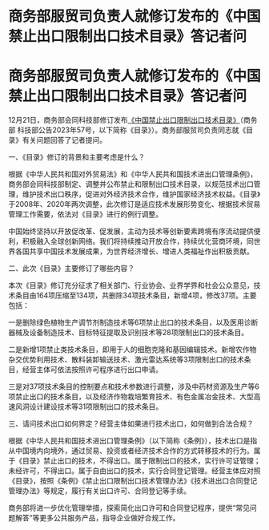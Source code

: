 # 商务部服贸司负责人就修订发布的《中国禁止出口限制出口技术目录》答记者问

# 商务部服贸司负责人就修订发布的《中国禁止出口限制出口技术目录》答记者问

12月21日，商务部会同科技部修订发布[《中国禁止出口限制出口技术目录》](https://news.qq.com/rain/a/20231221A07REP00)（商务部
科技部公告2023年57号，以下简称《目录》）。商务部服贸司负责同志就《目录》有关问题回答了记者提问。

一、《目录》修订的背景和主要考虑是什么？

根据《中华人民共和国对外贸易法》和《中华人民共和国技术进出口管理条例》，商务部会同科技部制定、调整并公布禁止和限制出口技术目录，以规范技术出口管理，维护技术出口秩序，促进对外经济技术合作，维护国家经济技术权益。《目录》于2008年、2020年两次调整，此次修订是适应技术发展形势变化、根据技术贸易管理工作需要，依法对《目录》进行的例行调整。

中国始终坚持以开放促改革、促发展，主动为技术等创新要素跨境有序流动提供便利，积极融入全球创新网络。我们将持续推动开放合作，持续优化营商环境，同世界各国共享中国技术发展成果，为世界经济增长、增进人类福祉作出积极贡献。

二、此次《目录》主要修订了哪些内容？

本次《目录》修订充分征求了相关部门、行业协会、业界学界和社会公众意见，技术条目由164项压缩至134项，共删除34项技术条目，新增4项，修改37项。主要包括：

一是删除绿色植物生产调节剂制造技术等6项禁止出口的技术条目，以及医用诊断器械及设备制造技术、目标特征提取及识别技术等28项限制出口的技术条目。

二是新增1项禁止类技术条目，即用于人的细胞克隆和基因编辑技术。新增农作物杂交优势利用技术、散料装卸输送技术、激光雷达系统等3项限制出口的技术条目，经营主体可依法按照许可程序进行出口申请。

三是对37项技术条目的控制要点和技术参数进行调整，涉及中药材资源及生产等6项禁止出口的技术条目，以及经济作物栽培繁育技术、有色金属冶金技术、大型高速风洞设计建设技术等31项限制出口的技术条目。

三、请问技术出口如何界定？经营主体如果进行技术出口，如何做到合法合规？

根据《中华人民共和国技术进出口管理条例》（以下简称《条例》），技术出口是指从中国境内向境外，通过贸易、投资或者经济技术合作的方式转移技术的行为。属于《目录》禁止出口的技术，不得出口。属于限制出口的技术，实行许可证管理；未经许可，不得出口。属于自由出口的技术，实行合同登记管理。经营主体应对照《目录》，按照《条例》《禁止出口限制出口技术管理办法》《技术进出口合同登记管理办法》等规定，履行有关出口许可、合同登记等手续。

商务部将进一步优化管理举措，探索简化出口许可和合同登记程序，提供“常见问题解答”等更多公共服务产品，指导企业做好合规工作。

